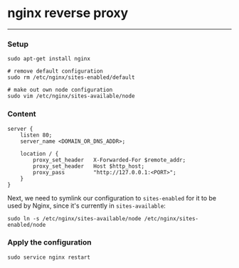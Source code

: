 # nginx reverse proxy
___
### Setup
```
sudo apt-get install nginx

# remove default configuration
sudo rm /etc/nginx/sites-enabled/default

# make out own node configuration
sudo vim /etc/nginx/sites-available/node
```

### Content
```
server {
    listen 80;
    server_name <DOMAIN_OR_DNS_ADDR>;

    location / {
        proxy_set_header   X-Forwarded-For $remote_addr;
        proxy_set_header   Host $http_host;
        proxy_pass         "http://127.0.0.1:<PORT>";
    }
}
```

Next, we need to symlink our configuration to `sites-enabled` for it to be used by Nginx, since it's currently in `sites-available`:

```
sudo ln -s /etc/nginx/sites-available/node /etc/nginx/sites-enabled/node
```

### Apply the configuration
```
sudo service nginx restart
```

